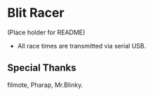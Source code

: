 # Blit Racer

(Place holder for README)

- All race times are transmitted via serial USB.


## Special Thanks
filmote, Pharap, Mr.Blinky.